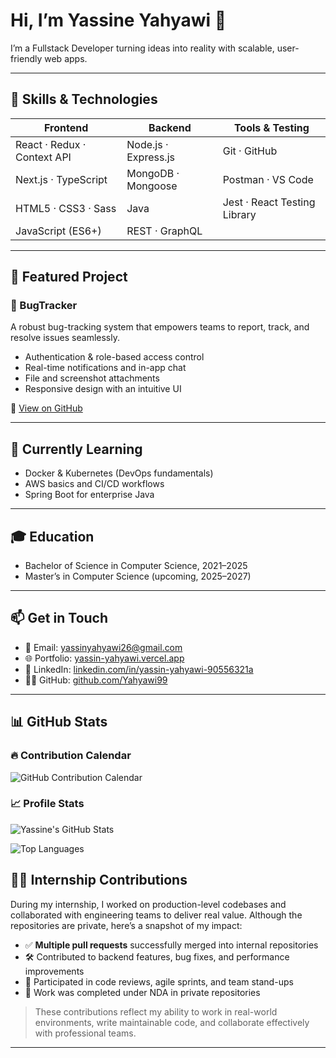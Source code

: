 # Hi, I’m Yassine Yahyawi 👋

I’m a Fullstack Developer turning ideas into reality with scalable, user-friendly web apps.

---

## 🧰 Skills & Technologies

| Frontend                    | Backend                  | Tools & Testing            |
|-----------------------------|--------------------------|----------------------------|
| React · Redux · Context API | Node.js · Express.js     | Git · GitHub               |
| Next.js · TypeScript        | MongoDB · Mongoose       | Postman · VS Code          |
| HTML5 · CSS3 · Sass         | Java                     | Jest · React Testing Library |
| JavaScript (ES6+)           | REST · GraphQL           |                            |

---

## 📂 Featured Project

### 🔧 BugTracker

A robust bug-tracking system that empowers teams to report, track, and resolve issues seamlessly.

- Authentication & role-based access control  
- Real-time notifications and in-app chat  
- File and screenshot attachments  
- Responsive design with an intuitive UI  

🔗 [View on GitHub](https://github.com/Yahyawi99/BugTracker)

---

## 🌱 Currently Learning

- Docker & Kubernetes (DevOps fundamentals)  
- AWS basics and CI/CD workflows  
- Spring Boot for enterprise Java  

---

## 🎓 Education

- Bachelor of Science in Computer Science, 2021–2025  
- Master’s in Computer Science (upcoming, 2025–2027)  

---

## 📫 Get in Touch

- 📧 Email: [yassinyahyawi26@gmail.com](mailto:yassinyahyawi26@gmail.com)  
- 🌐 Portfolio: [yassin-yahyawi.vercel.app](https://yassin-yahyawi.vercel.app/)  
- 💼 LinkedIn: [linkedin.com/in/yassin-yahyawi-90556321a](https://www.linkedin.com/in/yassin-yahyawi-90556321a/)  
- 🧑‍💻 GitHub: [github.com/Yahyawi99](https://github.com/Yahyawi99)  

---

## 📊 GitHub Stats

### 🔥 Contribution Calendar

![GitHub Contribution Calendar](https://ghchart.rshah.org/Yahyawi99)


### 📈 Profile Stats

![Yassine's GitHub Stats](https://github-readme-stats.vercel.app/api?username=Yahyawi99&show_icons=true&theme=tokyonight&hide=issues&count_private=true)

![Top Languages](https://github-readme-stats.vercel.app/api/top-langs/?username=Yahyawi99&layout=compact&theme=tokyonight)

## 🧑‍💼 Internship Contributions

During my internship, I worked on production-level codebases and collaborated with engineering teams to deliver real value. Although the repositories are private, here’s a snapshot of my impact:

- ✅ **Multiple pull requests** successfully merged into internal repositories  
- 🛠️ Contributed to backend features, bug fixes, and performance improvements  
- 🤝 Participated in code reviews, agile sprints, and team stand-ups  
- 🔐 Work was completed under NDA in private repositories

> These contributions reflect my ability to work in real-world environments, write maintainable code, and collaborate effectively with professional teams.

---



